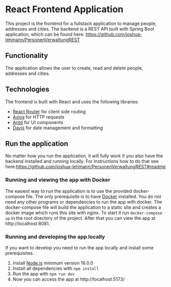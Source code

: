 # React Frontend Application
This project is the frontend for a fullstack application to manage people, addresses and cities. 
The backend is a REST API built with Spring Boot application, which can be found here: https://github.com/joshua-lehmann/PersonenVerwaltungREST

## Functionality
The application allows the user to create, read and delete people, addresses and cities. 

## Technologies
The frontend is built with React and uses the following libraries:
- [React Router](https://reactrouter.com/en/main) for client side routing
- [Axios](https://axios-http.com/docs/intro) for HTTP requests
- [Antd](https://ant.design/components/overview/) for UI components
- [Dayjs](https://day.js.org/) for date management and formatting

## Run the application
No matter how you run the application, it will fully work if you also have the backend installed and running locally. For instructions how to do that see here:https://github.com/joshua-lehmann/PersonenVerwaltungREST#readme
### Running and viewing the app with Docker
The easiest way to run the application is to use the provided docker-compose file. The only prerequisite is to have [Docker](https://docs.docker.com/get-docker/) installed.
You do not need any other programs or dependencies to run the app with docker.
The docker-compose file will build the application to a static site and creates a docker image which runs this site with nginx.
To start it run `docker-compose up` in the root directory of the project. After that you can view the app at http://localhost:8081.
### Running and developing the app locally
If you want to develop you need to run the app locally and install some prerequisites.
1. Install [Node.js](https://nodejs.org/en/download/) minimum version 16.0.0
2. Install all dependencies with `npm install`
3. Run the app with `npm run dev`
4. Now you can access the app at http://localhost:5173/